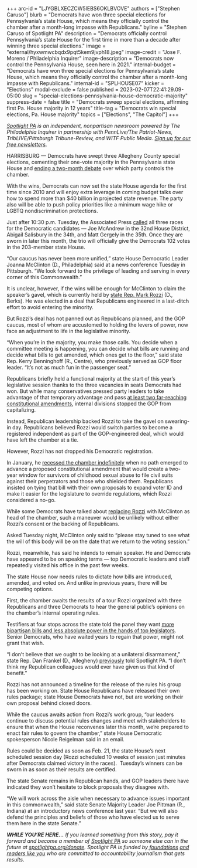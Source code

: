 +++
arc-id = "LJYGBLXECZCW5IEBS6OKLBVOVE"
authors = ["Stephen Caruso"]
blurb = "Democrats have won three special elections for Pennsylvania’s state House, which means they officially control the chamber after a month-long impasse with Republicans."
byline = "Stephen Caruso of Spotlight PA"
description = "Democrats officially control Pennsylvania’s state House for the first time in more than a decade after winning three special elections."
image = "external/hyxwmwcbqdx9pqt5kem9jvph18.jpeg"
image-credit = "Jose F. Moreno / Philadelphia Inquirer"
image-description = "Democrats now control the Pennsylvania House, seen here in 2021."
internal-budget = "Democrats have won three special elections for Pennsylvania’s state House, which means they officially control the chamber after a month-long impasse with Republicans."
internal-id = "SPLHOUSE07"
kicker = "Elections"
modal-exclude = false
published = 2023-02-07T22:41:29.09-05:00
slug = "special-elections-pennsylvania-house-democratic-majority"
suppress-date = false
title = "Democrats sweep special elections, affirming first Pa. House majority in 12 years"
title-tag = "Democrats win special elections, Pa. House majority"
topics = ["Elections", "The Capitol"]
+++

<a href="https://www.spotlightpa.org/"><i>Spotlight PA</i></a><i> is an independent, nonpartisan newsroom powered by The Philadelphia Inquirer in partnership with PennLive/The Patriot-News, TribLIVE/Pittsburgh Tribune-Review, and WITF Public Media. </i><a href="https://www.spotlightpa.org/newsletters"><i>Sign up for our free newsletters</i></a><i>.</i>

HARRISBURG — Democrats have swept three Allegheny County special elections, cementing their one-vote majority in the Pennsylvania state House and <a href="https://www.spotlightpa.org/news/2022/11/pa-election-2022-results-democrat-house-control-speaker-election/">ending a two-month debate</a> over which party controls the chamber.

With the wins, Democrats can now set the state House agenda for the first time since 2010 and will enjoy extra leverage in coming budget talks over how to spend more than $40 billion in projected state revenue. The party also will be able to push policy priorities like a minimum wage hike or LGBTQ nondiscrimination protections.

Just after 10:30 p.m. Tuesday, the Associated Press <a href="https://twitter.com/stephenatap/status/1623162854672146432" target="_blank">called</a> all three races for the Democratic candidates — Joe McAndrew in the 32nd House District, Abigail Salisbury in the 34th, and Matt Gergely in the 35th. Once they are sworn in later this month, the trio will officially give the Democrats 102 votes in the 203-member state House.

<script src="https://www.spotlightpa.org/embed.js" async></script><div data-spl-embed-version="1" data-spl-src="https://www.spotlightpa.org/embeds/newsletter/"></div>


“Our caucus has never been more unified,” state House Democratic Leader Joanna McClinton (D., Philadelphia) said at a news conference Tuesday in Pittsburgh. “We look forward to the privilege of leading and serving in every corner of this Commonwealth.”

It is unclear, however, if the wins will be enough for McClinton to claim the speaker’s gavel, which is currently held by <a href="https://www.spotlightpa.org/news/2023/01/pa-house-speaker-mark-rozzi-behind-the-scenes/">state Rep. Mark Rozzi</a> (D., Berks). He was elected in a deal that Republicans engineered in a last-ditch effort to avoid entering the minority.

But Rozzi’s deal has not panned out as Republicans planned, and the GOP caucus, most of whom are accustomed to holding the levers of power, now face an adjustment to life in the legislative minority.

“When you’re in the majority, you make those calls. You decide when a committee meeting is happening, you can decide what bills are running and decide what bills to get amended, which ones get to the floor,” said state Rep. Kerry Benninghoff (R., Centre), who previously served as GOP floor leader. “It’s not as much fun in the passenger seat.”

Republicans briefly held a functional majority at the start of this year’s legislative session thanks to the three vacancies in seats Democrats had won. But while many conservatives pressed party leaders to take advantage of that temporary advantage and pass <a href="https://www.spotlightpa.org/news/2022/12/republicans-pa-house-control-constitional-amendments-abortion/">at least two far-reaching constitutional amendments</a>, internal divisions stopped the GOP from capitalizing.

Instead, Republican leadership backed Rozzi to take the gavel on swearing-in day. Republicans believed Rozzi would switch parties to become a registered independent as part of the GOP-engineered deal, which would have left the chamber at a tie.

However, Rozzi has not dropped his Democratic registration.

In January, he <a href="https://www.spotlightpa.org/news/2023/01/pa-house-speaker-mark-rozzi-resign-jim-gregory-clergy-abuse-amendment/">recessed the chamber indefinitely</a> when no path emerged to advance a proposed constitutional amendment that would create a two-year window for survivors of childhood sexual abuse to file civil suits against their perpetrators and those who shielded them. Republicans insisted on tying that bill with their own proposals to expand voter ID and make it easier for the legislature to override regulations, which Rozzi considered a no-go.

While some Democrats have talked about <a href="https://www.spotlightpa.org/news/2023/02/pennsylvania-house-special-elections-democrats-rozzi/">replacing Rozzi</a> with McClinton as head of the chamber, such a maneuver would be unlikely without either Rozzi’s consent or the backing of Republicans.

Asked Tuesday night, McClinton only said to “please stay tuned to see what the will of this body will be on the date that we return to the voting session.”

Rozzi, meanwhile, has said he intends to remain speaker. He and Democrats have appeared to be on speaking terms — top Democratic leaders and staff repeatedly visited his office in the past few weeks.

The state House now needs rules to dictate how bills are introduced, amended, and voted on. And unlike in previous years, there will be competing options.

First, the chamber awaits the results of a tour Rozzi organized with three Republicans and three Democrats to hear the general public’s opinions on the chamber’s internal operating rules.

Testifiers at four stops across the state told the panel they want <a href="https://www.spotlightpa.org/news/2023/02/pa-house-deadlock-speaker-mark-rozzi-listening-tour/">more bipartisan bills and less absolute power in the hands of top legislators</a>. Senior Democrats, who have waited years to regain that power, might not grant that wish.

“I don’t believe that we ought to be looking at a unilateral disarmament,” state Rep. Dan Frankel (D., Allegheny) <a href="https://www.spotlightpa.org/news/2023/01/pennsylvania-house-rozzi-deadlock-amendment/">previously</a> told Spotlight PA. “I don’t think my Republican colleagues would ever have given us that kind of benefit.”

Rozzi has not announced a timeline for the release of the rules his group has been working on. State House Republicans have released their own rules package; state House Democrats have not, but are working on their own proposal behind closed doors.

<script src="https://www.spotlightpa.org/embed.js" async></script><div data-spl-embed-version="1" data-spl-src="https://www.spotlightpa.org/embeds/donate/"></div>


While the caucus awaits action from Rozzi’s work group, “our leaders continue to discuss potential rules changes and meet with stakeholders to ensure that when the House reconvenes later this month, we’re prepared to enact fair rules to govern the chamber,” state House Democratic spokesperson Nicole Reigelman said in an email.

Rules could be decided as soon as Feb. 21, the state House’s next scheduled session day (Rozzi scheduled 10 weeks of session just minutes after Democrats claimed victory in the races).&nbsp; Tuesday’s winners can be sworn in as soon as their results are certified.

The state Senate remains in Republican hands, and GOP leaders there have indicated they won’t hesitate to block proposals they disagree with.

“We will work across the aisle when necessary to advance issues important in this commonwealth,” said state Senate Majority Leader Joe Pittman (R., Indiana) at an introductory news conference last year. “But we will also defend the principles and beliefs of those who have elected us to serve them here in the state Senate.”

<i><b>WHILE YOU’RE HERE...</b></i><i> If you learned something from this story, pay it forward and become a member of </i><a href="https://www.spotlightpa.org/"><i>Spotlight PA</i></a><i> so someone else can in the future at </i><a href="http://spotlightpa.org/donate"><i>spotlightpa.org/donate</i></a><i>. Spotlight PA is funded by</i><a href="https://www.spotlightpa.org/support"><i> foundations</i></a><i> </i><a href="https://www.spotlightpa.org/support"><i>and readers like you</i></a><i> who are committed to accountability journalism that gets results.</i>
